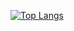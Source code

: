 <!---
[![tc-imba's GitHub stats](https://github-readme-stats-peach-two.vercel.app/api?username=tc-imba&show_icons=true&theme=onedark)](https://github.com/anuraghazra/github-readme-stats)
--->

[![Top Langs](https://github-readme-stats-peach-two.vercel.app/api/top-langs/?username=tc-imba&langs_count=10&layout=compact&theme=onedark)](https://github.com/anuraghazra/github-readme-stats)

<!---
[![tc-imba's wakatime stats](https://github-readme-stats-tc-imba.vercel.app/api/wakatime?username=tcimba&layout=compact&theme=onedark)](https://github.com/anuraghazra/github-readme-stats)
--->
